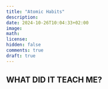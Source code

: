 ```yaml
---
title: "Atomic Habits"
description: 
date: 2024-10-26T10:04:33+02:00
image: 
math: 
license: 
hidden: false
comments: true
draft: true
---
```


## WHAT DID IT TEACH ME?